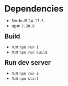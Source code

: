 <h1 style="margin: 0">Dependencies</h1>

- NodeJS <code>14.17.5</code>
- npm <code>7.20.6</code>

<h2 style="margin: 0">
    Build
</h2>

- run <code>npm run i</code>
- run <code>npm run build</code>

<h2 style="margin: 0">
    Run dev server
</h2>

- run <code>npm run i</code>
- run <code>npm start</code>
